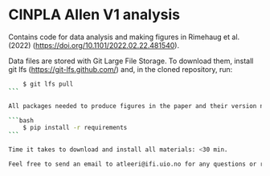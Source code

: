 # CINPLA Allen V1 analysis

Contains code for data analysis and making figures in Rimehaug et al. (2022) (https://doi.org/10.1101/2022.02.22.481540).

Data files are stored with Git Large File Storage. To download them, install git lfs (https://git-lfs.github.com/) and, in the cloned repository, run:

````bash
    $ git lfs pull
```

All packages needed to produce figures in the paper and their version numbers are given in the "requirements.txt" file. Please install them in your environment with the command:

```bash
    $ pip install -r requirements
```

Time it takes to download and install all materials: <30 min.

Feel free to send an email to atleeri@ifi.uio.no for any questions or requests.
